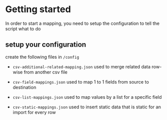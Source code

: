 # Getting started
In order to start a mapping, you need
to setup the configuration to tell the script
what to do

## setup your configuration
create the following files in `/config`
- `csv-additional-related-mapping.json`
  used to merge related data row-wise from another csv file

- `csv-field-mappings.json`
  used to map 1 to 1 fields from source to destination

- `csv-list-mappings.json`
  used to map values by a list for a specific field

- `csv-static-mappings.json`
  used to insert static data that is static for an import for every row